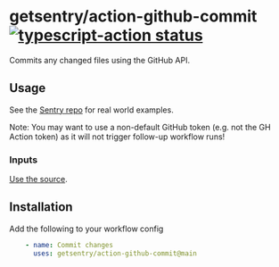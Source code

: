# getsentry/action-github-commit <a href="https://github.com/getsentry/action-github-commit/actions"><img alt="typescript-action status" src="https://github.com/getsentry/action-github-commit/workflows/build/badge.svg"></a>

Commits any changed files using the GitHub API.

## Usage

See the [Sentry repo](https://github.com/getsentry/sentry/tree/master/.github/workflows) for real world examples.

Note: You may want to use a non-default GitHub token (e.g. not the GH Action token) as it will not trigger follow-up workflow runs!

### Inputs

[Use the source](https://github.com/getsentry/action-github-commit/blob/main/action.yml).

## Installation

Add the following to your workflow config

```yaml
    - name: Commit changes
      uses: getsentry/action-github-commit@main
```
